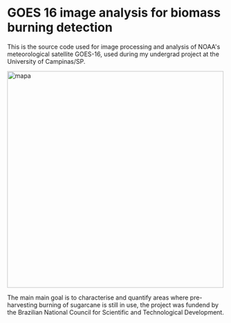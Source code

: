 # GOES 16 image analysis for biomass burning detection

This is the source code used for image processing and analysis of NOAA's meteorological satellite GOES-16, used during my undergrad project at the University of Campinas/SP.

<p><img src="https://github.com/wesleysatelis/GOES-16-image-analysis-for-biomass-burning-detection/blob/master/areas-plantio.png" style="vertical-align:middle" alt="mapa" width="500"></p>


The main main goal is to characterise and quantify areas where pre-harvesting burning of sugarcane is still in use, the project was fundend by the Brazilian National Council for Scientific and Technological Development.
